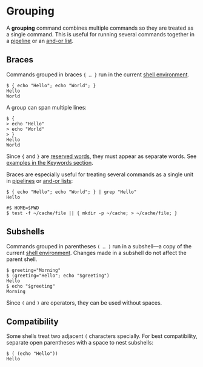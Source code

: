 # Grouping

A **grouping** command combines multiple commands so they are treated as a single command. This is useful for running several commands together in a [pipeline](pipelines.md) or an [and-or list](exit_status.md#and-or-lists).

## Braces

Commands grouped in braces `{ … }` run in the current [shell environment].

```shell
$ { echo "Hello"; echo "World"; }
Hello
World
```

A group can span multiple lines:

```shell
$ {
> echo "Hello"
> echo "World"
> }
Hello
World
```

Since `{` and `}` are [reserved words](../words/keywords.md), they must appear as separate words. See [examples in the Keywords section](../words/keywords.md#examples).

Braces are especially useful for treating several commands as a single unit in [pipelines](pipelines.md) or [and-or lists](exit_status.md#and-or-lists):

```shell,hidelines=#
$ { echo "Hello"; echo "World"; } | grep "Hello"
Hello
```

```shell,hidelines=#
#$ HOME=$PWD
$ test -f ~/cache/file || { mkdir -p ~/cache; > ~/cache/file; }
```

## Subshells

Commands grouped in parentheses `( … )` run in a subshell—a copy of the current [shell environment]. Changes made in a subshell do not affect the parent shell.

```shell
$ greeting="Morning"
$ (greeting="Hello"; echo "$greeting")
Hello
$ echo "$greeting"
Morning
```

Since `(` and `)` are operators, they can be used without spaces.

## Compatibility

Some shells treat two adjacent `(` characters specially. For best compatibility, separate open parentheses with a space to nest subshells:

```shell
$ ( (echo "Hello"))
Hello
```

[shell environment]: ../../environment/index.html
